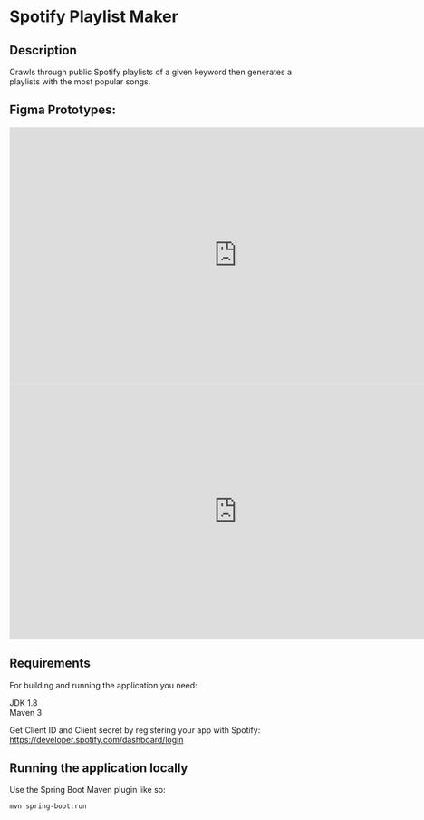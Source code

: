# Spotify Playlist Maker

## Description
Crawls through public Spotify playlists of a given keyword then generates a playlists with the most popular songs. 

## Figma Prototypes:
<iframe style="border: 1px solid rgba(0, 0, 0, 0.1);" width="800" height="450" src="https://www.figma.com/embed?embed_host=share&url=https%3A%2F%2Fwww.figma.com%2Ffile%2FhGbXCBtfNLp3AH6vlTGdC7%2Fvttp-spotify-playlsit-maker%3Fnode-id%3D4%253A264" allowfullscreen></iframe>

<iframe style="border: 1px solid rgba(0, 0, 0, 0.1);" width="800" height="450" src="https://www.figma.com/embed?embed_host=share&url=https%3A%2F%2Fwww.figma.com%2Fproto%2FhGbXCBtfNLp3AH6vlTGdC7%2Fvttp-spotify-playlsit-maker%3Fnode-id%3D4%253A179%26scaling%3Dmin-zoom%26page-id%3D0%253A1%26starting-point-node-id%3D4%253A264%26show-proto-sidebar%3D1" allowfullscreen></iframe>

## Requirements
For building and running the application you need:

JDK 1.8<br>
Maven 3

Get Client ID and Client secret by registering your app with Spotify: <a>https://developer.spotify.com/dashboard/login</a>

## Running the application locally
Use the Spring Boot Maven plugin like so:

`mvn spring-boot:run`
